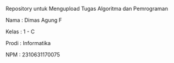 Repository untuk Mengupload Tugas Algoritma dan Pemrograman

Nama   : Dimas Agung F

Kelas  : 1 - C

Prodi  : Informatika

NPM    : 2310631170075

